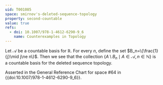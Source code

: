 ```yaml
---
uid: T001085
space: smirnov's-deleted-sequence-topology
property: second-countable
value: true
refs:
  - doi: 10.1007/978-1-4612-6290-9_6
    name: Counterexamples in Topology
---
```

Let $\mathcal{A}$ be a countable basis for $\mathbb{R}$.  For every $n$, define the set $B_n=\{\frac{1}{j}\mid j\ne n\}$.  Then we see that the collection $\{ A\setminus B_n\mid A\in \mathcal{A}, n\in \mathbb{N}\}$ is a countable basis for the deleted sequence topology.

Asserted in the General Reference Chart for space #64 in
{{doi:10.1007/978-1-4612-6290-9_6}}.
